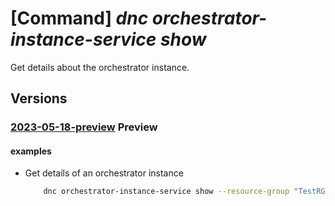 # [Command] _dnc orchestrator-instance-service show_

Get details about the orchestrator instance.

## Versions

### [2023-05-18-preview](/Resources/mgmt-plane/L3N1YnNjcmlwdGlvbnMve30vcmVzb3VyY2Vncm91cHMve30vcHJvdmlkZXJzL21pY3Jvc29mdC5kZWxlZ2F0ZWRuZXR3b3JrL29yY2hlc3RyYXRvcnMve30=/2023-05-18-preview.xml) **Preview**

<!-- mgmt-plane /subscriptions/{}/resourcegroups/{}/providers/microsoft.delegatednetwork/orchestrators/{} 2023-05-18-preview -->

#### examples

- Get details of an orchestrator instance
    ```bash
        dnc orchestrator-instance-service show --resource-group "TestRG" --resource-name "testk8s1"
    ```
